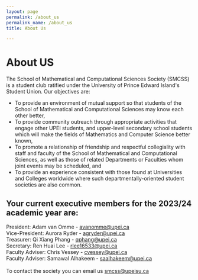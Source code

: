 ```yaml
---
layout: page
permalink: /about_us
permalink_name: /about_us
title: About Us

---  
```

<h1 align="centre">About US</h1>
<p>The School of Mathematical and Computational Sciences Society (SMCSS) is a student club ratified under the University of Prince Edward Island's Student Union. 
Our objectives are:</p>
<ul>
<li>To provide an environment of mutual support so that students of the School of Mathematical and Computational Sciences may know each other better,</li>
<li>To provide community outreach through appropriate activities that engage other UPEI students, and upper-level secondary school students which will make the fields of Mathematics and Computer Science better known,</li>
<li>To promote a relationship of friendship and respectful collegiality with staff and faculty of the School of Mathematical and Computational Sciences, as well as those of related Departments or Faculties whom joint events may be scheduled, and</li>
<li>To provide an experience consistent with those found at Universities and Colleges worldwide where such departmentally-oriented student societies are also common.</li></ul>
<h2>Your current executive members for the 2023/24 academic year are:</h2>
<p>President: Adam van Omme - <a href ="mailto:avanomme@upei.ca">avanomme@upei.ca</a><br>
Vice-President: Aurora Ryder - <a href ="mailto:agryder@upei.ca">agryder@upei.ca</a><br>
Treasurer: Qi Xiang Phang - <a href ="mailto:qphang@upei.ca">qphang@upei.ca</a><br>
Secretary: Ren Huai Lee - <a href ="mailto:rlee16533@upei.ca">rlee16533@upei.ca</a><br>
Faculty Adviser: Chris Vessey - <a href ="mailto:cvessey@upei.ca">cvessey@upei.ca</a><br>
Faculty Adviser: Samawal Alhakeem - <a href ="mailto:saalhakeem@upei.ca">saalhakeem@upei.ca</a><br><br>
To contact the society you can email us <a href ="mailto:smcss@upeisu.ca">smcss@upeisu.ca</a></p>
